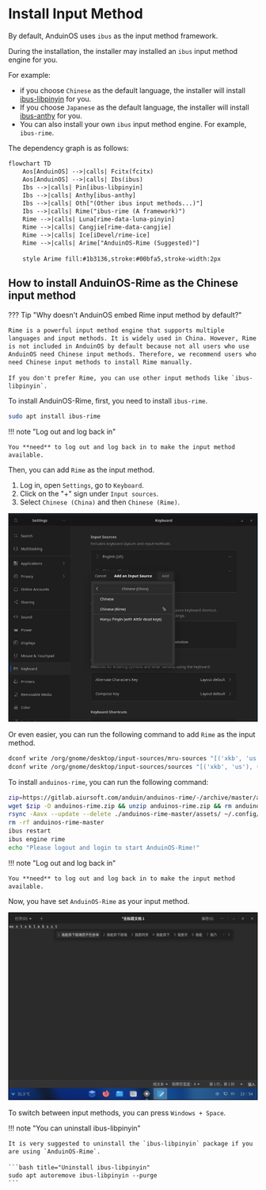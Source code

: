 # Install Input Method

By default, AnduinOS uses `ibus` as the input method framework.

During the installation, the installer may installed an `ibus` input method engine for you.

For example:

* if you choose `Chinese` as the default language, the installer will install [ibus-libpinyin](https://github.com/libpinyin/ibus-libpinyin) for you.
* If you choose `Japanese` as the default language, the installer will install [ibus-anthy](https://github.com/phuang/ibus-anthy) for you.
* You can also install your own `ibus` input method engine. For example, `ibus-rime`.

The dependency graph is as follows:

```mermaid
flowchart TD
    Aos[AnduinOS] -->|calls| Fcitx(fcitx)
    Aos[AnduinOS] -->|calls| Ibs(ibus)
    Ibs -->|calls| Pin[ibus-libpinyin]
    Ibs -->|calls| Anthy[ibus-anthy]
    Ibs -->|calls| Oth["(Other ibus input methods...)"]
    Ibs -->|calls| Rime("ibus-rime (A framework)")
    Rime -->|calls| Luna[rime-data-luna-pinyin]
    Rime -->|calls| Cangjie[rime-data-cangjie]
    Rime -->|calls| Ice[iDevel/rime-ice]
    Rime -->|calls| Arime["AnduinOS-Rime (Suggested)"]

    style Arime fill:#1b3136,stroke:#00bfa5,stroke-width:2px
```

## How to install AnduinOS-Rime as the Chinese input method

??? Tip "Why doesn't AnduinOS embed Rime input method by default?"

    Rime is a powerful input method engine that supports multiple languages and input methods. It is widely used in China. However, Rime is not included in AnduinOS by default because not all users who use AnduinOS need Chinese input methods. Therefore, we recommend users who need Chinese input methods to install Rime manually.

    If you don't prefer Rime, you can use other input methods like `ibus-libpinyin`.

To install AnduinOS-Rime, first, you need to install `ibus-rime`.

```bash title="Install ibus-rime"
sudo apt install ibus-rime
```

!!! note "Log out and log back in"

    You **need** to log out and log back in to make the input method available.

Then, you can add `Rime` as the input method.

1. Log in, open `Settings`, go to `Keyboard`.
2. Click on the "+" sign under `Input sources`.
3. Select `Chinese (China)` and then `Chinese (Rime)`.

![select rime](./select-rime.png)

Or even easier, you can run the following command to add `Rime` as the input method.

```bash title="Add Rime as the input method"
dconf write /org/gnome/desktop/input-sources/mru-sources "[('xkb', 'us'), ('ibus', 'rime')]"
dconf write /org/gnome/desktop/input-sources/sources "[('xkb', 'us'), ('ibus', 'rime')]"
```

To install `anduinos-rime`, you can run the following command:

```bash title="Install anduinos-rime"
zip=https://gitlab.aiursoft.com/anduin/anduinos-rime/-/archive/master/anduinos-rime-master.zip
wget $zip -O anduinos-rime.zip && unzip anduinos-rime.zip && rm anduinos-rime.zip
rsync -Aavx --update --delete ./anduinos-rime-master/assets/ ~/.config/ibus/rime/
rm -rf anduinos-rime-master
ibus restart
ibus engine rime
echo "Please logout and login to start AnduinOS-Rime!"
```

!!! note "Log out and log back in"

    You **need** to log out and log back in to make the input method available.

Now, you have set `AnduinOS-Rime` as your input method.

![using-rime](./using-rime.png)

To switch between input methods, you can press `Windows + Space`.

!!! note "You can uninstall ibus-libpinyin"

    It is very suggested to uninstall the `ibus-libpinyin` package if you are using `AnduinOS-Rime`.

    ```bash title="Uninstall ibus-libpinyin"
    sudo apt autoremove ibus-libpinyin --purge
    ```
